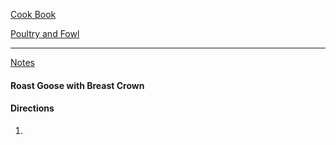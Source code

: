 [Cook Book](https://github.com/vmsmith/CookBook/blob/master/fowl_goose_roast_crown.md)  

[Poultry and Fowl]()  

-----  

[Notes](https://github.com/vmsmith/CookBook/blob/master/notes.md)  

#### Roast Goose with Breast Crown  

#### Directions  
1. 
